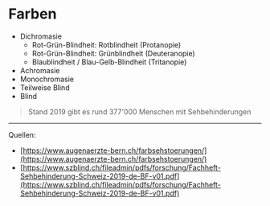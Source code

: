 # Farben

- Dichromasie
  - Rot-Grün-Blindheit: Rotblindheit (Protanopie)
  - Rot-Grün-Blindheit: Grünblindheit (Deuteranopie)
  - Blaublindheit / Blau-Gelb-Blindheit (Tritanopie)
- Achromasie
- Monochromasie
- Teilweise Blind
- Blind 

> Stand 2019 gibt es rund 377'000 Menschen mit Sehbehinderungen

---

Quellen:

- [https://www.augenaerzte-bern.ch/farbsehstoerungen/](https://www.augenaerzte-bern.ch/farbsehstoerungen/)
- [https://www.szblind.ch/fileadmin/pdfs/forschung/Fachheft-Sehbehinderung-Schweiz-2019-de-BF-v01.pdf](https://www.szblind.ch/fileadmin/pdfs/forschung/Fachheft-Sehbehinderung-Schweiz-2019-de-BF-v01.pdf)